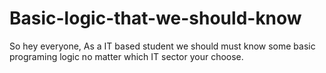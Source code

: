 # Basic-logic-that-we-should-know
So hey everyone, As a IT based student we should must know some basic programing logic no matter which IT sector your choose.  
